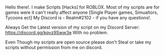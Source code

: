 Hello there!. I make Scripts [Hacks] for ROBLOX. Most of my scripts are for games were it can't really affect anyone [Single Player games, Simualtors, Tycoons ect]
My Discord is  - Realm#2102 -  if you have any questions!.

Always Get the Latest version of my script on my Discord Server: https://discord.gg/kqyz9Sww3e  With no problem.

Even Though my scripts are open source please don't Steal or take my scripts without permission from me on discord.
